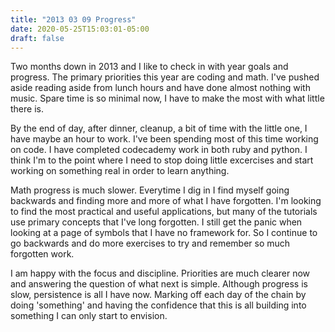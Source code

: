 ```yaml
---
title: "2013 03 09 Progress"
date: 2020-05-25T15:03:01-05:00
draft: false
---
```


Two months down in 2013 and I like to check in with year goals and progress. The primary priorities this year are coding and math. I've pushed aside reading aside from lunch hours and have done almost nothing with music. Spare time is so minimal now, I have to make the most with what little there is. 

By the end of day, after dinner, cleanup, a bit of time with the little one, I have maybe an hour to work. I've been spending most of this time working on code. I have completed codecademy work in both ruby and python. I think I'm to the point where I need to stop doing little excercises and start working on something real in order to learn anything. 

Math progress is much slower. Everytime I dig in I find myself going backwards and finding more and more of what I have forgotten. I'm looking to find the most practical and useful applications, but many of the tutorials use primary concepts that I've long forgotten. I still get the panic when looking at a page of symbols that I have no framework for. So I continue to go backwards and do more exercises to try and remember so much forgotten work.

I am happy with the focus and discipline. Priorities are much clearer now and answering the question of what next is simple. Although progress is slow, persistence is all I have now. Marking off each day of the chain by doing 'something' and having the confidence that this is all building into something I can only start to envision. 

